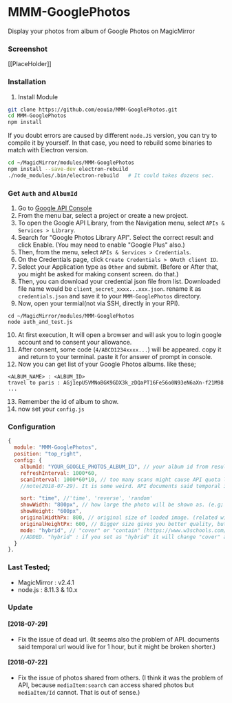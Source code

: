 # MMM-GooglePhotos
Display your photos from album of Google Photos on MagicMirror

### Screenshot
[[PlaceHolder]]

### Installation

1. Install Module
```sh
git clone https://github.com/eouia/MMM-GooglePhotos.git
cd MMM-GooglePhotos
npm install
```

If you doubt errors are caused by different `node.JS` version, you can try to compile it by yourself.
In that case, you need to rebuild some binaries to match with Electron version.
```sh
cd ~/MagicMirror/modules/MMM-GooglePhotos
npm install --save-dev electron-rebuild
./node_modules/.bin/electron-rebuild   # It could takes dozens sec.
```

### Get `Auth` and `AlbumId`
1. Go to [Google API Console](https://console.developers.google.com/)
2. From the menu bar, select a project or create a new project.
3. To open the Google API Library, from the Navigation menu, select `APIs & Services > Library`.
4. Search for "Google Photos Library API". Select the correct result and click Enable. (You may need to enable "Google Plus" also.)
5. Then, from the menu, select `APIs & Services > Credentials`.
6. On the Credentials page, click `Create Credentials > OAuth client ID`.
7. Select your Application type as `Other` and submit. (Before or After that, you might be asked for making consent screen. do that.)
8. Then, you can download your credential json file from list. Downloaded file name would be `client_secret_xxxx...xxx.json`. rename it as `credentials.json` and save it to your `MMM-GooglePhotos` directory.
9. Now, open your termial(not via SSH, directly in your RPI).
```shell
cd ~/MagicMirror/modules/MMM-GooglePhotos
node auth_and_test.js
```
10. At first execution, It will open a browser and will ask you to login google account and to consent your allowance.
11. After consent, some code (`4/ABCD1234xxxx...`) will be appeared. copy it and return to your terminal. paste it for answer of prompt in console.
12. Now you can get list of your Google Photos albums. like these;
```
<ALBUM_NAME> : <ALBUM_ID>
travel to paris : AGj1epU5VMNoBGK9GDX3k_zDQaPT16Fe56o0N93eN6aXn-f21M98
...
```
13. Remember the id of album to show.
14. now set your `config.js`


### Configuration
```javascript
{
  module: "MMM-GooglePhotos",
  position: "top_right",
  config: {
    albumId: "YOUR_GOOGLE_PHOTOS_ALBUM_ID", // your album id from result of `auth_and_test.js`
    refreshInterval: 1000*60,  
    scanInterval: 1000*60*10, // too many scans might cause API quota limit also.
    //note(2018-07-29). It is some weird. API documents said temporal image url would live for 1 hour, but it might be broken shorter. So, per 10 min scanning could prevent dead url.

    sort: "time", //'time', 'reverse', 'random'
    showWidth: "800px", // how large the photo will be shown as. (e.g;'100%' for fullscreen)
    showHeight: "600px",
    originalWidthPx: 800, // original size of loaded image. (related with image quality)
    originalHeightPx: 600, // Bigger size gives you better quality, but can give you network burden.
    mode: "hybrid", // "cover" or "contain" (https://www.w3schools.com/cssref/css3_pr_background-size.asp)
    //ADDED. "hybrid" : if you set as "hybrid" it will change "cover" and "contain" automatically by aspect ratio.
  }
},
```

### Last Tested;
- MagicMirror : v2.4.1
- node.js : 8.11.3 & 10.x


### Update
#### [2018-07-29]
- Fix the issue of dead url.
(It seems also the problem of API. documents said temporal url would live for 1 hour, but it might be broken shorter.)

#### [2018-07-22]
- Fix the issue of photos shared from others.
(I think it was the problem of API, because `mediaItem:search` can access shared photos but `mediaItem/Id` cannot. That is out of sense.)
